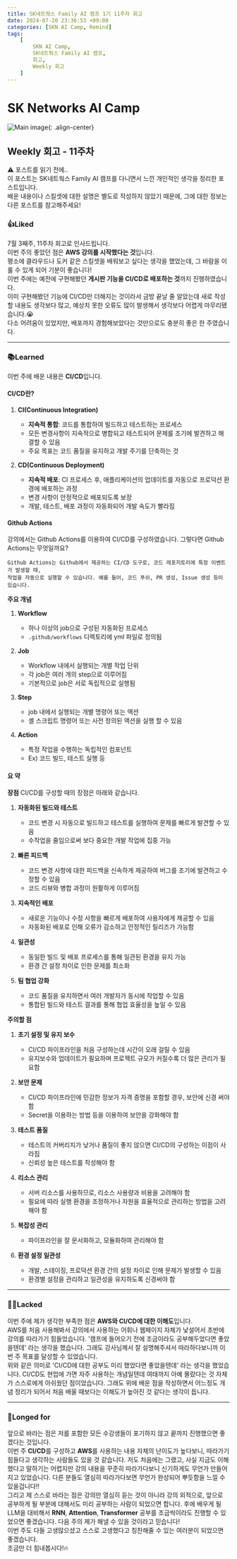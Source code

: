 ```yaml
---
title: SK네트웍스 Family AI 캠프 1기 11주차 회고
date: 2024-07-20 23:36:53 +09:00
categories: [SKN AI Camp, Remind]
tags: 
    [
        SKN AI Camp,
        SK네트웍스 Family AI 캠프,
        회고,
        Weekly 회고
    ]
---
```


# SK Networks AI Camp
![Main image](https://github.com/Jh-jaehyuk/Jh-jaehyuk.github.io/assets/126551524/7ea63fc3-95f0-44d5-a0f0-cf431cae34f1){: .align-center}  

## Weekly 회고 - 11주차  
  
:warning: 포스트를 읽기 전에..  
이 포스트는 SK네트웍스 Family AI 캠프를 다니면서 느낀 개인적인 생각을 정리한 포스트입니다.  
배운 내용이나 스킬셋에 대한 설명은 별도로 작성하지 않았기 때문에, 그에 대한 정보는 다른 포스트를 참고해주세요!
  
  
### :thumbsup:Liked
7월 3째주, 11주차 회고로 인사드립니다.  
이번 주의 좋았던 점은 **AWS 강의를 시작했다는 것**입니다.  
평소에 클라우드나 도커 같은 스킬셋을 배워보고 싶다는 생각을 했었는데, 그 바람을 이룰 수 있게 되어 기분이 좋습니다!  
이번 주에는 예전에 구현해봤던 **게시판 기능을 CI/CD로 배포하는 것**까지 진행하였습니다.  
이미 구현해봤던 기능에 CI/CD만 더해지는 것이라서 금방 끝날 줄 알았는데 새로 작성할 내용도 생각보다 많고, 
예상치 못한 오류도 많이 발생해서 생각보다 어렵게 마무리됐습니다.:sob:  
다소 어려움이 있었지만, 배포까지 경험해보았다는 것만으로도 충분히 좋은 한 주였습니다.
  
---
### :books:Learned
이번 주에 배운 내용은 **CI/CD**입니다.  

#### CI/CD란?  
1. **CI(Continuous Integration)**
   * **지속적 통합**: 코드를 통합하여 빌드하고 테스트하는 프로세스
   * 모든 변경사항이 지속적으로 병합되고 테스트되어 문제를 조기에 발견하고 해결할 수 있음
   * 주요 목표는 코드 품질을 유지하고 개발 주기를 단축하는 것
  
2. **CD(Continuous Deployment)**
   * **지속적 배포**: CI 프로세스 후, 애플리케이션의 업데이트를 자동으로 프로덕션 환경에 배포하는 과정
   * 변경 사항이 안정적으로 배포되도록 보장
   * 개발, 테스트, 배포 과정이 자동화되어 개발 속도가 빨라짐
  
#### Github Actions
강의에서는 Github Actions를 이용하여 CI/CD를 구성하였습니다. 
그렇다면 Github Actions는 무엇일까요?
  
```commandline
Github Actions는 Github에서 제공하는 CI/CD 도구로, 코드 레포지토리에 특정 이벤트가 발생할 때,
작업을 자동으로 실행할 수 있습니다. 예를 들어, 코드 푸쉬, PR 생성, Issue 생성 등이 있습니다.
```
  
**주요 개념**  
1. **Workflow**
    * 하나 이상의 job으로 구성된 자동화된 프로세스
    * `.github/workflows` 디렉토리에 yml 파일로 정의됨

2. **Job**
    * Workflow 내에서 실행되는 개별 작업 단위
    * 각 job은 여러 개의 step으로 이루어짐
    * 기본적으로 job은 서로 독립적으로 실행됨

3. **Step**
    * job 내에서 실행되는 개별 명령어 또는 액션
    * 셸 스크립트 명령어 또는 사전 정의된 액션을 실행 할 수 있음

4. **Action**
    * 특정 작업을 수행하는 독립적인 컴포넌트
    * Ex) 코드 빌드, 테스트 실행 등
  
#### 요 약
**장점**
CI/CD를 구성할 때의 장점은 아래와 같습니다.  
1. **자동화된 빌드와 테스트**
    * 코드 변경 시 자동으로 빌드하고 테스트를 실행하여 문제를 빠르게 발견할 수 있음
    * 수작업을 줄임으로써 보다 중요한 개발 작업에 집중 가능

2. **빠른 피드백**
    * 코드 변경 사항에 대한 피드백을 신속하게 제공하여 버그를 조기에 발견하고 수정할 수 있음
    * 코드 리뷰와 병합 과정이 원활하게 이루어짐
   
3. **지속적인 배포**
    * 새로운 기능이나 수정 사항을 빠르게 배포하여 사용자에게 제공할 수 있음
    * 자동화된 배포로 인해 오류가 감소하고 안정적인 릴리즈가 가능함
   
4. **일관성**
    * 동일한 빌드 및 배포 프로세스를 통해 일관된 환경을 유지 가능
    * 환경 간 설정 차이로 인한 문제를 최소화
   
5. **팀 협업 강화**
    * 코드 품질을 유지하면서 여러 개발자가 동시에 작업할 수 있음
    * 통합된 빌드와 테스트 결과를 통해 협업 효율성을 높일 수 있음
  
**주의할 점**
1. **초기 설정 및 유지 보수**
    * CI/CD 파이프라인을 처음 구성하는데 시간이 오래 걸릴 수 있음
    * 유지보수와 업데이트가 필요하며 프로젝트 규모가 커질수록 더 많은 관리가 필요함
   
2. **보안 문제**
    * CI/CD 파이프라인에 민감한 정보가 자격 증명을 포함할 경우, 보안에 신경 써야 함
    * Secret을 이용하는 방법 등을 이용하여 보안을 강화해야 함
   
3. **테스트 품질**
   * 테스트의 커버리지가 낮거나 품질이 좋지 않으면 CI/CD의 구성하는 이점이 사라짐
   * 신뢰성 높은 테스트를 작성해야 함
   
4. **리소스 관리**
   * 서버 리소스를 사용하므로, 리소스 사용량과 비용을 고려해야 함
   * 필요에 따라 실행 환경을 조정하거나 자원을 효율적으로 관리하는 방법을 고려해야 함
   
5. **복잡성 관리**
   * 파이프라인을 잘 문서화하고, 모듈화하여 관리해야 함
   
6. **환경 설정 일관성**
    * 개발, 스테이징, 프로덕션 환경 간의 설정 차이로 인해 문제가 발생할 수 있음
    * 환경별 설정을 관리하고 일관성을 유지하도록 신경써야 함
  
---
### :face_with_spiral_eyes:Lacked
이번 주에 제가 생각한 부족한 점은 **AWS와 CI/CD에 대한 이해도**입니다.  
AWS를 처음 사용해봐서 강의에서 사용하는 어휘나 웹페이지 자체가 낯설어서 초반에 강의를 
따라가기 힘들었습니다. '캠프에 들어오기 전에 조금이라도 공부해두었다면 좋았을텐데' 라는 생각을 
했습니다. 그래도 강사님께서 잘 설명해주셔서 따라하다보니까 이번 주 목표를 달성할 수 있었습니다.  
위와 같은 의미로 'CI/CD에 대한 공부도 미리 했었다면 좋았을텐데' 라는 생각을 했었습니다. 
CI/CD도 현업에 가면 자주 사용하는 개념일텐데 여태까지 아예 몰랐다는 것 자체가 스스로에게 
아쉬웠던 점이었습니다. 그래도 위에 배운 점을 작성하면서 어느정도 개념 정리가 되어서 
처음 배울 때보다는 이해도가 높아진 것 같다는 생각이 듭니다.
  
---
### :thought_balloon:Longed for
앞으로 바라는 점은 저를 포함한 모든 수강생들이 포기하지 않고 끝까지 진행했으면 좋겠다는 것입니다.  
이번 주 **CI/CD**를 구성하고 **AWS**를 사용하는 내용 자체의 난이도가 높다보니, 따라가기 힘들다고 생각하는 
사람들도 있을 것 같습니다. 저도 처음에는 그랬고, 사실 지금도 이해했다고 말하기는 어렵지만 
강의 내용을 꾸준히 따라가다보니 신기하게도 무언가 만들어지고 있었습니다. 다른 분들도 열심히 따라가다보면 
무언가 완성되어 뿌듯함을 느낄 수 있을겁니다!!  
그리고 제 스스로 바라는 점은 강의만 열심히 듣는 것이 아니라 강의 외적으로, 앞으로 공부하게 될 부분에 대해서도 
미리 공부하는 사람이 되었으면 합니다. 후에 배우게 될 LLM을 대비해서 **RNN**, **Attention**, **Transformer** 공부를 
조금씩이라도 진행할 수 있었으면 좋겠습니다. 다음 주의 제가 해낼 수 있을 것이라고 믿습니다!  
이번 주도 다들 고생많으셨고 스스로 고생했다고 칭찬해줄 수 있는 여러분이 되었으면 좋겠습니다.  
조금만 더 힘내봅시다!:fire: